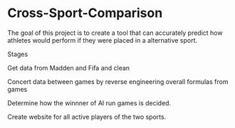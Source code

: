 # Cross-Sport-Comparison

The goal of this project is to create a tool that can accurately predict how athletes would perform if they were placed in a alternative sport.

Stages


Get data from Madden and Fifa and clean


Concert data between games by reverse engineering overall formulas from games


Determine how the winnner of AI run games is decided.


Create website for all active players of the two sports.
